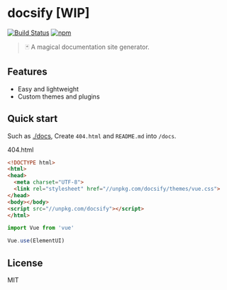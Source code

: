 # docsify [WIP]
[![Build Status](https://travis-ci.org/QingWei-Li/docsify.svg?branch=master)](https://travis-ci.org/QingWei-Li/docsify)
[![npm](https://img.shields.io/npm/v/docsify.svg)](https://www.npmjs.com/package/docsify)

>🃏 A magical documentation site generator.

## Features
- Easy and lightweight
- Custom themes and plugins

## Quick start
Such as [./docs](https://github.com/QingWei-Li/docsify/tree/master/docs), Create `404.html` and `README.md` into `/docs`.

404.html

```html
<!DOCTYPE html>
<html>
<head>
  <meta charset="UTF-8">
  <link rel="stylesheet" href="//unpkg.com/docsify/themes/vue.css">
</head>
<body></body>
<script src="//unpkg.com/docsify"></script>
</html>
```

```javascript
import Vue from 'vue'

Vue.use(ElementUI)
```

## License
MIT
